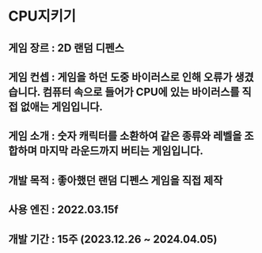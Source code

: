 # CPU지키기
## 게임 장르 : 2D 랜덤 디펜스
## 게임 컨셉 : 게임을 하던 도중 바이러스로 인해 오류가 생겼습니다. 컴퓨터 속으로 들어가 CPU에 있는 바이러스를 직접 없애는 게임입니다. 
## 게임 소개 : 숫자 캐릭터를 소환하여 같은 종류와 레벨을 조합하며 마지막 라운드까지 버티는 게임입니다.
## 개발 목적 : 좋아했던 랜덤 디펜스 게임을 직접 제작
## 사용 엔진 : 2022.03.15f
## 개발 기간 : 15주 (2023.12.26 ~ 2024.04.05)
